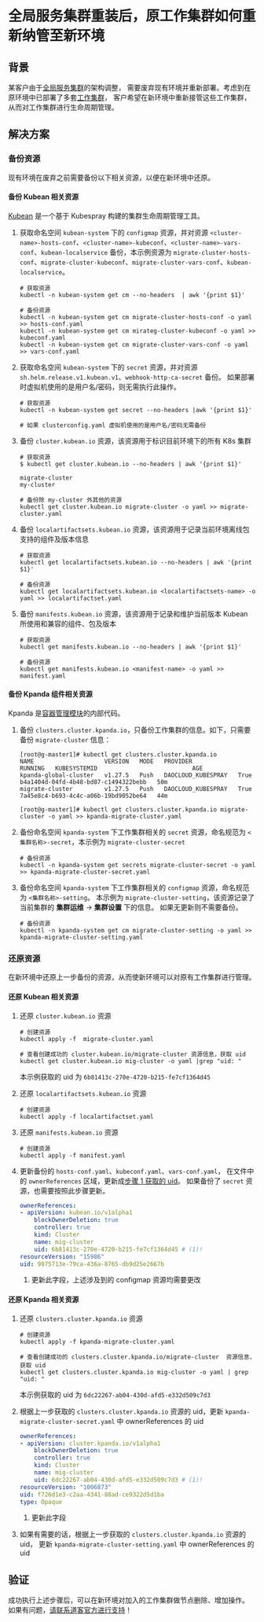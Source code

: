 # 全局服务集群重装后，原工作集群如何重新纳管至新环境

## 背景

某客户由于[全局服务集群](../../kpanda/user-guide/clusters/cluster-role.md#_2)的架构调整，
需要废弃现有环境并重新部署。考虑到在原环境中已部署了多套[工作集群](../../kpanda/user-guide/clusters/cluster-role.md#_4)，
客户希望在新环境中重新接管这些工作集群，从而对工作集群进行生命周期管理。

## 解决方案

### 备份资源

现有环境在废弃之前需要备份以下相关资源，以便在新环境中还原。

#### 备份 Kubean 相关资源

[Kubean](../../community/kubean.md) 是一个基于 Kubespray 构建的集群生命周期管理工具。

1. 获取命名空间 `kubean-system` 下的 `configmap` 资源，并对资源 `<cluster-name>-hosts-conf`、`<cluster-name>-kubeconf`、`<cluster-name>-vars-conf`、`kubean-localservice` 备份，本示例资源为 `migrate-cluster-hosts-conf`、`migrate-cluster-kubeconf`、`migrate-cluster-vars-conf`、`kubean-localservice`。

    ```shell
    # 获取资源
    kubectl -n kubean-system get cm --no-headers  | awk '{print $1}'

    # 备份资源
    kubectl -n kubean-system get cm migrate-cluster-hosts-conf -o yaml >> hosts-conf.yaml
    kubectl -n kubean-system get cm mirateg-cluster-kubeconf -o yaml >> kubeconf.yaml
    kubectl -n kubean-system get cm migrate-cluster-vars-conf -o yaml >> vars-conf.yaml
    ```

2. 获取命名空间 `kubean-system` 下的 `secret` 资源，并对资源 `sh.helm.release.v1.kubean.v1`、`webhook-http-ca-secret` 备份。
   如果部署时虚拟机使用的是用户名/密码，则无需执行此操作。

    ```shell
    # 获取资源
    kubectl -n kubean-system get secret --no-headers |awk '{print $1}'

    # 如果 clusterconfig.yaml 虚拟机使用的是用户名/密码无需备份
    ```

3. 备份 `cluster.kubean.io` 资源，该资源用于标识目前环境下的所有 K8s 集群

    ```shell
    # 获取资源
    $ kubectl get cluster.kubean.io --no-headers | awk '{print $1}'

    migrate-cluster
    my-cluster
    ```

    ```shell
    # 备份除 my-cluster 外其他的资源
    kubectl get cluster.kubean.io migrate-cluster -o yaml >> migrate-cluster.yaml
    ```

4. 备份 `localartifactsets.kubean.io` 资源，该资源用于记录当前环境离线包支持的组件及版本信息

    ```shell
    # 获取资源
    kubectl get localartifactsets.kubean.io --no-headers | awk '{print $1}'

    # 备份资源
    kubectl get localartifactsets.kubean.io <localartifactsets-name> -o yaml >> localartifactset.yaml
    ```

5. 备份 `manifests.kubean.io` 资源，该资源用于记录和维护当前版本 Kubean 所使用和兼容的组件、包及版本

    ```shell
    # 获取资源
    kubectl get manifests.kubean.io --no-headers | awk '{print $1}'

    # 备份资源
    kubectl get manifests.kubean.io <manifest-name> -o yaml >> manifest.yaml
    ```

#### 备份 Kpanda 组件相关资源

Kpanda 是[容器管理模块](../../kpanda/intro/index.md)的内部代码。

1. 备份 `clusters.cluster.kpanda.io`，只备份工作集群的信息。如下，只需要备份 `migrate-cluster` 信息：

    ```shell
    [root@g-master1]# kubectl get clusters.cluster.kpanda.io
    NAME                    VERSION   MODE   PROVIDER             RUNNING   KUBESYSTEMID                           AGE
    kpanda-global-cluster   v1.27.5   Push   DAOCLOUD_KUBESPRAY   True      b4a1404d-04fd-4b48-bd87-c1494322bebb   50m
    migrate-cluster         v1.27.5   Push   DAOCLOUD_KUBESPRAY   True      7a45e8c4-b693-4c4c-a06b-19bd9052be64   44m

    [root@g-master1]# kubectl get clusters.cluster.kpanda.io migrate-cluster -o yaml >> kpanda-migrate-cluster.yaml
    ```

2. 备份命名空间 `kpanda-system` 下工作集群相关的 `secret` 资源，命名规范为 `<集群名称>-secret`，本示例为 `migrate-cluster-secret`

    ```shell
    # 备份资源
    kubectl -n kpanda-system get secrets migrate-cluster-secret -o yaml >> kpanda-migrate-cluster-secret.yaml
    ```

3. 备份命名空间 `kpanda-system` 下工作集群相关的 `configmap` 资源，命名规范为 `<集群名称>-setting`。
   本示例为 `migrate-cluster-setting`，该资源记录了当前集群的 **集群运维** -> **集群设置** 下的信息。
   如果无更新则不需要备份。

    ```shell
    # 备份资源
    kubectl -n kpanda-system get cm migrate-cluster-setting -o yaml >> kpanda-migrate-cluster-setting.yaml
    ```

### 还原资源

在新环境中还原上一步备份的资源，从而使新环境可以对原有工作集群进行管理。

#### 还原 Kubean 相关资源

1. 还原 `cluster.kubean.io` 资源

    ```shell
    # 创建资源
    kubectl apply -f  migrate-cluster.yaml
    ```

    ```shell
    # 查看创建成功的 cluster.kubean.io/migrate-cluster 资源信息，获取 uid 
    kubectl get cluster.kubean.io mig-cluster -o yaml |grep "uid: "
    ```

    本示例获取的 uid 为 `6b81413c-270e-4720-b215-fe7cf1364d45`

2. 还原 `localartifactsets.kubean.io` 资源

    ```shell
    # 创建资源
    kubectl apply -f localartifactset.yaml
    ```

3. 还原 `manifests.kubean.io` 资源

    ```shell
    # 创建资源
    kubectl apply -f manifest.yaml
    ```

4. 更新备份的 `hosts-conf.yaml`、`kubeconf.yaml`、`vars-conf.yaml`，
   在文件中的 `ownerReferences` 区域，更新成[步骤 1 获取的 uid](#kubean_1)。
   如果备份了 `secret` 资源，也需要按照此步骤更新。

    ```yaml
    ownerReferences:
    - apiVersion: kubean.io/v1alpha1
        blockOwnerDeletion: true
        controller: true
        kind: Cluster
        name: mig-cluster
        uid: 6b81413c-270e-4720-b215-fe7cf1364d45 # (1)!
    resourceVersion: "15986"
    uid: 9075713e-79ca-436a-8765-db9d25e2667b
    ```

    1. 更新此字段，上述涉及到的 configmap 资源均需要更改

#### 还原 Kpanda 相关资源

1. 还原 `clusters.cluster.kpanda.io` 资源

    ```shell
    # 创建资源
    kubectl apply -f kpanda-migrate-cluster.yaml
    ```

    ```shell
    # 查看创建成功的 clusters.cluster.kpanda.io/migrate-cluster  资源信息，获取 uid 
    kubectl get clusters.cluster.kpanda.io mig-cluster -o yaml | grep "uid: "
    ```

    本示例获取的 uid 为 `6dc22267-ab04-430d-afd5-e332d509c7d3`

2. 根据上一步获取的 `clusters.cluster.kpanda.io` 资源的 uid，更新 `kpanda-migrate-cluster-secret.yaml` 中 ownerReferences 的 uid

    ```yaml
    ownerReferences:
    - apiVersion: cluster.kpanda.io/v1alpha1
        blockOwnerDeletion: true
        controller: true
        kind: Cluster
        name: mig-cluster
        uid: 6dc22267-ab04-430d-afd5-e332d509c7d3 # (1)!
    resourceVersion: "1006873"
    uid: f726d1e3-c2aa-4341-88ad-ce9322d5d1ba
    type: Opaque
    ```

    1. 更新此字段

3. 如果有需要的话，根据上一步获取的 `clusters.cluster.kpanda.io` 资源的 uid，
   更新 `kpanda-migrate-cluster-setting.yaml` 中 ownerReferences 的 uid

## 验证

成功执行上述步骤后，可以在新环境对加入的工作集群做节点删除、增加操作。
如果有问题，[请联系道客官方进行支持](../index.md#_4)！
